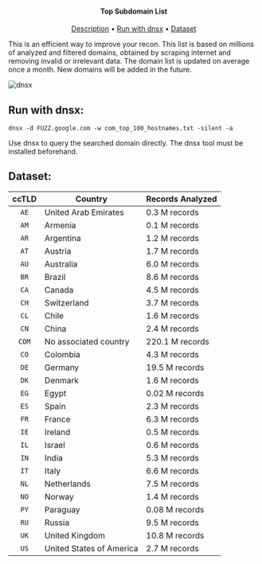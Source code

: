<h4 align="center">Top Subdomain List</h4>

<p align="center">
  <a href="#description">Description</a> •
 <!-- <a href="#run-with-docker">Run with Docker</a> • -->
  <a href="#run-with-dnsx">Run with dnsx</a>  •
  <a href="#dataset">Dataset</a>

This is an efficient way to improve your recon. This list is based on millions of analyzed and filtered domains, obtained by scraping internet and removing invalid or irrelevant data. The domain list is updated on average once a month. New domains will be added in the future.
</p>

<!--
<h1 align="center">
<img src="https://github-production-user-asset-6210df.s3.amazonaws.com/33299258/371716095-c842a4eb-4a31-4b84-92d9-674e04467d53.png?X-Amz-Algorithm=AWS4-HMAC-SHA256&X-Amz-Credential=AKIAVCODYLSA53PQK4ZA%2F20240928%2Fus-east-1%2Fs3%2Faws4_request&X-Amz-Date=20240928T012051Z&X-Amz-Expires=300&X-Amz-Signature=2f619f3303b391dfbc2d95fa0e4c89299ed7ca08b621848edd2ff54e4c4fafd4&X-Amz-SignedHeaders=host" width="80%">
</h1>
-->
![dnsx](https://github.com/user-attachments/assets/0d9d0c04-c63e-4b3f-9e65-34c3df8b683c)


## Run with dnsx:
```console
dnsx -d FUZZ.google.com -w com_top_100_hostnames.txt -silent -a
```


Use dnsx to query the searched domain directly. The dnsx tool must be installed beforehand.


## Dataset:

| ccTLD   | Country | Records Analyzed  |
| :---:   | ---     | ---   |
| `AE` | United Arab Emirates | 0.3 M records |
| `AM` | Armenia | 0.1 M records |
| `AR` | Argentina | 1.2 M records |
| `AT` | Austria | 1.7 M records |
| `AU` | Australia | 6.0 M records |
| `BR` | Brazil | 8.6 M records |
| `CA` | Canada | 4.5 M records |
| `CH` | Switzerland | 3.7 M records |
| `CL` | Chile | 1.6 M records |
| `CN` | China | 2.4 M records |
| `COM` | No associated country | 220.1 M records |
| `CO` | Colombia | 4.3 M records |
| `DE` | Germany | 19.5 M records |
| `DK` | Denmark | 1.6 M records |
| `EG` | Egypt | 0.02 M records |
| `ES` | Spain | 2.3 M records |
| `FR` | France | 6.3 M records |
| `IE` | Ireland | 0.5 M records |
| `IL` | Israel | 0.6 M records |
| `IN` | India | 5.3 M records |
| `IT` | Italy | 6.6 M records |
| `NL` | Netherlands | 7.5 M records |
| `NO` | Norway | 1.4 M records |
| `PY` | Paraguay | 0.08 M records |
| `RU` | Russia | 9.5 M records |
| `UK` | United Kingdom | 10.8 M records |
| `US` | United States of America | 2.7 M records |


